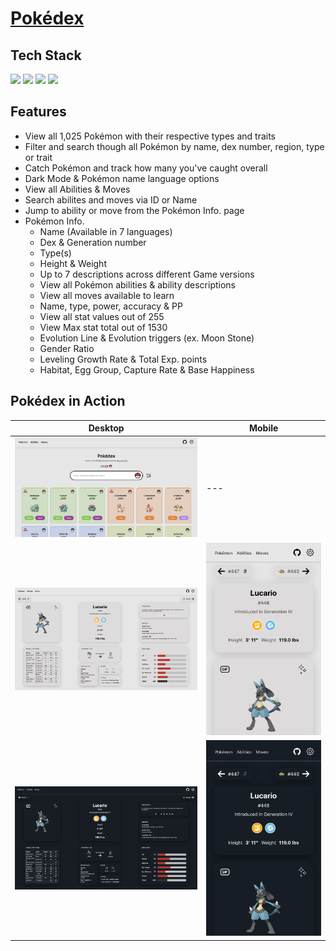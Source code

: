 # <a href="https://giancarlo-k.github.io/pokedex/index.html">Pokédex</a>

<h2>Tech Stack</h2>

<img src="https://img.shields.io/badge/JavaScript-F7DF1E?style=for-the-badge&logo=javascript&logoColor=black"> <img src="https://img.shields.io/badge/HTML5-E34F26?style=for-the-badge&logo=html5&logoColor=white"> <img src="https://img.shields.io/badge/CSS3-1572B6?style=for-the-badge&logo=css3&logoColor=white"> <img src="https://img.shields.io/badge/POKÉAPI-FFCB05?style=for-the-badge&logo="> 

<h2>Features</h2>


 - View all 1,025 Pokémon with their respective types and traits
 - Filter and search though all Pokémon by name, dex number, region, type or trait
 - Catch Pokémon and track how many you've caught overall
 - Dark Mode & Pokémon name language options
 - View all Abilities & Moves
 - Search abilites and moves via ID or Name
 - Jump to ability or move from the Pokémon Info. page
 - Pokémon Info. 
	- Name (Available in 7 languages)
	- Dex & Generation number
	- Type(s)
	- Height & Weight
	- Up to 7 descriptions across different Game versions
	- View all Pokémon abilities & ability descriptions
	- View all moves available to learn
	- Name, type, power, accuracy & PP
	- View all stat values out of 255
	- View Max stat total out of 1530
	- Evolution Line & Evolution triggers (ex. Moon Stone)
	- Gender Ratio
	- Leveling Growth Rate & Total Exp. points
	- Habitat, Egg Group, Capture Rate & Base Happiness




 <h2>Pokédex in Action</h2>

| Desktop | Mobile |
| --- | --- |
| ![alt text](/images/screenshots/light-desktop-home.png) |  --- |
| ![alt text](/images/screenshots/light-desktop-pkmn.png) | ![alt text](/images/screenshots/light-mobile-pkmn.jpg) |
| ![alt text](/images/screenshots/dark-desktop-pkmn.png) | ![alt text](/images/screenshots/dark-mobile-pkmn.jpg) |

